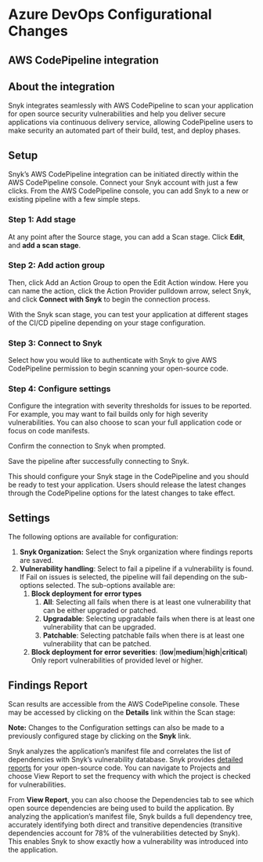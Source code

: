 # Azure DevOps Configurational Changes

## AWS CodePipeline integration

## About the integration

Snyk integrates seamlessly with AWS CodePipeline to scan your application for open source security vulnerabilities and help you deliver secure applications via continuous delivery service, allowing CodePipeline users to make security an automated part of their build, test, and deploy phases.

## Setup

Snyk’s AWS CodePipeline integration can be initiated directly within the AWS CodePipeline console. Connect your Snyk account with just a few clicks. From the AWS CodePipeline console, you can add Snyk to a new or existing pipeline with a few simple steps.

### Step 1: Add stage

At any point after the Source stage, you can add a Scan stage. Click **Edit**, and **add a scan stage**.

### Step 2: Add action group

Then, click Add an Action Group to open the Edit Action window. Here you can name the action, click the Action Provider pulldown arrow, select Snyk, and click **Connect with Snyk** to begin the connection process.

With the Snyk scan stage, you can test your application at different stages of the CI/CD pipeline depending on your stage configuration.

### Step 3: Connect to Snyk

Select how you would like to authenticate with Snyk to give AWS CodePipeline permission to begin scanning your open-source code.

### Step 4: Configure settings

Configure the integration with severity thresholds for issues to be reported. For example, you may want to fail builds only for high severity vulnerabilities. You can also choose to scan your full application code or focus on code manifests.

Confirm the connection to Snyk when prompted.

Save the pipeline after successfully connecting to Snyk.

This should configure your Snyk stage in the CodePipeline and you should be ready to test your application. Users should release the latest changes through the CodePipeline options for the latest changes to take effect.

## Settings

The following options are available for configuration:

1. **Snyk Organization:** Select the Snyk organization where findings reports are saved.
2. **Vulnerability handling**: Select to fail a pipeline if a vulnerability is found. If Fail on issues is selected, the pipeline will fail depending on the sub-options selected. The sub-options available are:
   1. **Block deployment for error types**
      1. **All**: Selecting all fails when there is at least one vulnerability that can be either upgraded or patched.
      2. **Upgradable**: Selecting upgradable fails when there is at least one vulnerability that can be upgraded.
      3. **Patchable**: Selecting patchable fails when there is at least one vulnerability that can be patched.
   2. **Block deployment for error severities**: \(**low**\|**medium**\|**high**\|**critical**\) Only report vulnerabilities of provided level or higher.

## Findings Report

Scan results are accessible from the AWS CodePipeline console. These may be accessed by clicking on the **Details** link within the Scan stage:

**Note:** Changes to the Configuration settings can also be made to a previously configured stage by clicking on the **Snyk** link.

Snyk analyzes the application’s manifest file and correlates the list of dependencies with Snyk’s vulnerability database. Snyk provides [detailed reports](https://support.snyk.io/hc/en-us/categories/360000598418-Reports-and-remediation) for your open-source code. You can navigate to Projects and choose View Report to set the frequency with which the project is checked for vulnerabilities.

From **View Report**, you can also choose the Dependencies tab to see which open source dependencies are being used to build the application. By analyzing the application’s manifest file, Snyk builds a full dependency tree, accurately identifying both direct and transitive dependencies \(transitive dependencies account for 78% of the vulnerabilities detected by Snyk\). This enables Snyk to show exactly how a vulnerability was introduced into the application.

